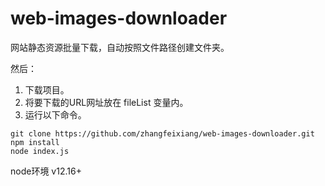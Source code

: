 # web-images-downloader
网站静态资源批量下载，自动按照文件路径创建文件夹。


然后：
1. 下载项目。
2. 将要下载的URL网址放在 fileList 变量内。
3. 运行以下命令。

```
git clone https://github.com/zhangfeixiang/web-images-downloader.git
npm install
node index.js
```
node环境 v12.16+
